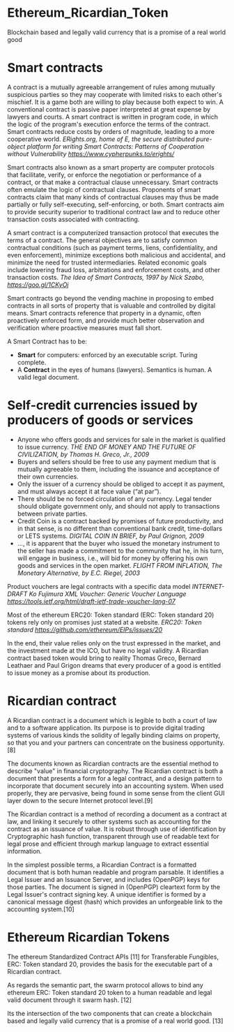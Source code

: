 # Ethereum_Ricardian_Token
Blockchain based and legally valid currency that is a promise of a real world good

# Smart contracts
A contract is a mutually agreeable arrangement of rules among mutually suspicious parties so they may cooperate with limited risks to each other's mischief. It is a game both are willing to play because both expect to win. A conventional contract is passive paper interpreted at great expense by lawyers and courts. A smart contract is written in program code, in which the logic of the program's execution enforce the terms of the contract. Smart contracts reduce costs by orders of magnitude, leading to a more cooperative world. *ERights.org, home of E, the secure distributed pure-object platform for writing Smart Contracts: Patterns of Cooperation without Vulnerability https://www.cypherpunks.to/erights/*

Smart contracts also known as a smart property are computer protocols that facilitate, verify, or enforce the negotiation or performance of a contract, or that make a contractual clause unnecessary. Smart contracts often emulate the logic of contractual clauses. Proponents of smart contracts claim that many kinds of contractual clauses may thus be made partially or fully self-executing, self-enforcing, or both. Smart contracts aim to provide security superior to traditional contract law and to reduce other transaction costs associated with contracting.  

A smart contract is a computerized transaction protocol that executes the terms of a contract. The general objectives are to satisfy common contractual conditions (such as payment terms, liens, confidentiality, and even enforcement), minimize exceptions both malicious and accidental, and minimize the need for trusted intermediaries. Related economic goals include lowering fraud loss, arbitrations and enforcement costs, and other transaction costs. *The Idea of Smart Contracts, 1997 by Nick Szabo, https://goo.gl/1CKyOj*  

Smart contracts go beyond the vending machine in proposing to embed contracts in all sorts of property that is valuable and controlled by digital means. Smart contracts reference that property in a dynamic, often proactively enforced form, and provide much better observation and verification where proactive measures must fall short.

A Smart Contract has to be: 
* **Smart** for computers: enforced by an executable script. Turing complete. 
* A **Contract** in the eyes of humans (lawyers). Semantics is human. A valid legal document.

# Self-credit currencies issued by producers of goods or services
* Anyone who offers goods and services for sale in the market is qualified to issue currency. *THE END OF MONEY AND THE FUTURE OF CIVILIZATION, by Thomas H. Greco, Jr., 2009* 
* Buyers and sellers should be free to use any payment medium that is mutually agreeable to them, including the issuance and acceptance of their own currencies.
* Only the issuer of a currency should be obliged to accept it as payment, and must always accept it at face value (“at par”).
* There should be no forced circulation of any currency. Legal tender should obligate government only, and should not apply to transactions between private parties.
* Credit Coin is a contract backed by promises of future productivity, and in that sense, is no different than conventional bank credit, time-dollars or LETS systems. *DIGITAL COIN IN BRIEF, by Paul Grignon, 2009*
* ..., it is apparent that the buyer who issued the monetary instrument to the seller has made a commitment to the community that he, in his turn, will engage in business, i.e., will bid for money by offering his own goods and services in the open market. *FLIGHT FROM INFLATION, The Monetary Alternative, by E.C. Riegel, 2003*

Product vouchers are legal contracts with a specific data model *INTERNET-DRAFT Ko Fujimura XML Voucher: Generic Voucher Language https://tools.ietf.org/html/draft-ietf-trade-voucher-lang-07* 

Most of the ethereum ERC20: Token standard (ERC: Token standard 20) tokens rely only on promises just stated at a website. *ERC20: Token standard https://github.com/ethereum/EIPs/issues/20* 

In the end, their value relies only on the trust expressed in the market, and the investment made at the ICO, but have no legal validity. A Ricardian contract based token would bring to reality Thomas Greco, Bernard Leathaer and Paul Grigon dreams that every producer of a good is entitled to issue money as a promise about its production.  

# Ricardian contract
A Ricardian contract is a document which is legible to both a court of law and to a software application. Its purpose is to provide digital trading systems of various kinds the solidity of legally binding claims on property, so that you and your partners can concentrate on the business opportunity. [8]

The documents known as Ricardian contracts are the essential method to describe "value" in financial cryptography. The Ricardian contract is both a document that presents a form for a legal contract, and a design pattern to incorporate that document securely into an accounting system. When used properly, they are pervasive, being found in some sense from the client GUI layer down to the secure Internet protocol level.[9] 

The Ricardian contract is a method of recording a document as a contract at law, and linking it securely to other systems such as accounting for the contract as an issuance of value. It is robust through use of identification by Cryptographic hash function, transparent through use of readable text for legal prose and efficient through markup language to extract essential information.  

In the simplest possible terms, a Ricardian Contract is a formatted document that is both human readable and program parsable. It identifies a Legal Issuer and an Issuance Server, and includes (OpenPGP) keys for those parties. The document is signed in (OpenPGP) cleartext form by the Legal Issuer's contract signing key. A unique identifier is formed by a canonical message digest (hash) which provides an unforgeable link to the accounting system.[10] 

# Ethereum Ricardian Tokens
The ethereum Standardized Contract APIs [11] for Transferable Fungibles, ERC: Token standard 20, provides the basis for the executable part of a Ricardian contract.   

As regards the semantic part, the swarm protocol allows to bind any ethereum ERC: Token standard 20 token to a human readable and legal valid document through it swarm hash. [12]

Its the intersection of the two components that can create a blockchain based and legally valid currency that is a promise of a real world good. [13]  
